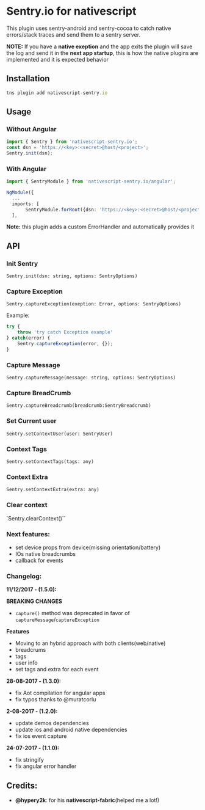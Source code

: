 # Sentry.io for nativescript

This plugin uses sentry-android and sentry-cocoa to catch native errors/stack traces and send them to a sentry server.

**NOTE:** If you have a **native exeption** and the app exits the plugin will save the log and send it in the **next app startup**, this is how the native plugins are implemented and it is expected behavior

## Installation

```javascript
tns plugin add nativescript-sentry.io
```

## Usage

### Without Angular
```typescript
import { Sentry } from 'nativescript-sentry.io';
const dsn = 'https://<key>:<secret>@host/<project>';
Sentry.init(dsn);
```
### With Angular
```typescript
import { SentryModule } from 'nativescript-sentry.io/angular';

NgModule({
  ...
  imports: [
       SentryModule.forRoot({dsn: 'https://<key>:<secret>@host/<project>'})
  ],

```

**Note:** this plugin adds a custom ErrorHandler and automatically provides it

## API

### Init Sentry

`Sentry.init(dsn: string, options: SentryOptions)`

### Capture Exception

`Sentry.captureException(exeption: Error, options: SentryOptions)`

Example:
```typescript
try {
    throw 'try catch Exception example'
} catch(error) {
    Sentry.captureException(error, {});
}
```

### Capture Message

`Sentry.captureMessage(message: string, options: SentryOptions)`

### Capture BreadCrumb

`Sentry.captureBreadcrumb(breadcrumb:SentryBreadcrumb)`

### Set Current user

`Sentry.setContextUser(user: SentryUser)`

### Context Tags

`Sentry.setContextTags(tags: any)`

### Context Extra

`Sentry.setContextExtra(extra: any)`

### Clear context

`Sentry.clearContext()``


### Next features:

* set device props from device(missing orientation/battery)
* IOs native breadcrumbs
* callback for events

### Changelog:

**11/12/2017 - (1.5.0):**

**BREAKING CHANGES**
* `capture()` method was deprecated in favor of `captureMessage`/`captureException`

**Features**
* Moving to an hybrid approach with both clients(web/native)
* breadcrums
* tags
* user info
* set tags and extra for each event

**28-08-2017 - (1.3.0):**
* fix Aot compilation for angular apps
* fix typos thanks to @muratcorlu 

**2-08-2017 - (1.2.0):**
* update demos dependencies
* update ios and android native dependencies
* fix ios event capture

**24-07-2017 - (1.1.0):**

* fix stringify
* fix angular error handler

## Credits:

* **@hypery2k**: for his **nativescript-fabric**(helped me a lot!)

